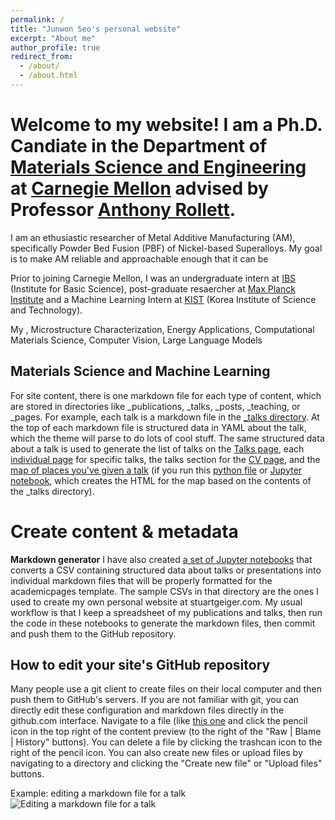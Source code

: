 ```yaml
---
permalink: /
title: "Junwon Seo's personal website"
excerpt: "About me"
author_profile: true
redirect_from: 
  - /about/
  - /about.html
---
```

Welcome to my website! I am a Ph.D. Candiate in the Department of [Materials Science and Engineering](https://www.materials.cmu.edu/) at [Carnegie Mellon](https://www.cmu.edu/) advised by Professor [Anthony Rollett](https://en.wikipedia.org/wiki/Anthony_Rollett). 
=====
I am an ethusiastic researcher of Metal Additive Manufacturing (AM), specifically Powder Bed Fusion (PBF) of Nickel-based Superalloys. My goal is to make AM reliable and approachable enough that it can be 

Prior to joining Carnegie Mellon, I was an undergraduate intern at [IBS](https://www.ibs.re.kr/eng.do) (Institute for Basic Science), post-graduate resaercher at [Max Planck Institute](https://www.mpg.de/en) and a Machine Learning Intern at [KIST](https://www.kist.re.kr/eng/index.do) (Korea Institute of Science and Technology).

My , Microstructure Characterization, Energy Applications, Computational Materials Science, Computer Vision, Large Language Models

Materials Science and Machine Learning
------
For site content, there is one markdown file for each type of content, which are stored in directories like _publications, _talks, _posts, _teaching, or _pages. For example, each talk is a markdown file in the [_talks directory](https://github.com/academicpages/academicpages.github.io/tree/master/_talks). At the top of each markdown file is structured data in YAML about the talk, which the theme will parse to do lots of cool stuff. The same structured data about a talk is used to generate the list of talks on the [Talks page](https://academicpages.github.io/talks), each [individual page](https://academicpages.github.io/talks/2012-03-01-talk-1) for specific talks, the talks section for the [CV page](https://academicpages.github.io/cv), and the [map of places you've given a talk](https://academicpages.github.io/talkmap.html) (if you run this [python file](https://github.com/academicpages/academicpages.github.io/blob/master/talkmap.py) or [Jupyter notebook](https://github.com/academicpages/academicpages.github.io/blob/master/talkmap.ipynb), which creates the HTML for the map based on the contents of the _talks directory).


Create content & metadata
======


**Markdown generator**
I have also created [a set of Jupyter notebooks](https://github.com/academicpages/academicpages.github.io/tree/master/markdown_generator
) that converts a CSV containing structured data about talks or presentations into individual markdown files that will be properly formatted for the academicpages template. The sample CSVs in that directory are the ones I used to create my own personal website at stuartgeiger.com. My usual workflow is that I keep a spreadsheet of my publications and talks, then run the code in these notebooks to generate the markdown files, then commit and push them to the GitHub repository.

How to edit your site's GitHub repository
------
Many people use a git client to create files on their local computer and then push them to GitHub's servers. If you are not familiar with git, you can directly edit these configuration and markdown files directly in the github.com interface. Navigate to a file (like [this one](https://github.com/academicpages/academicpages.github.io/blob/master/_talks/2012-03-01-talk-1.md) and click the pencil icon in the top right of the content preview (to the right of the "Raw | Blame | History" buttons). You can delete a file by clicking the trashcan icon to the right of the pencil icon. You can also create new files or upload files by navigating to a directory and clicking the "Create new file" or "Upload files" buttons. 

Example: editing a markdown file for a talk
![Editing a markdown file for a talk](/images/editing-talk.png)
